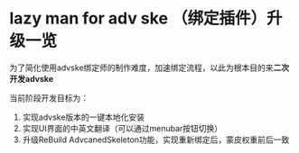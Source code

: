 <h1>lazy man for adv ske （绑定插件）升级一览</h1>

<p>为了简化使用advske绑定师的制作难度，加速绑定流程，以此为根本目的来<b>二次开发advske</b></p>
<p>
当前阶段开发目标为：
<ol> 
<li>实现advske版本的一键本地化安装</li>
<li>实现UI界面的中英文翻译（可以通过menubar按钮切换）</li>
<li>升级ReBuild AdvcanedSkeleton功能，实现重新绑定后，蒙皮权重前后一致</li>
</ol>
</p>
